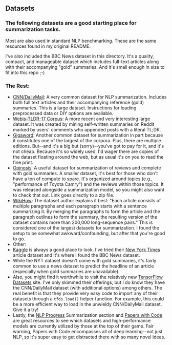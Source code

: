 ## Datasets
### The following datasets are a good starting place for summarization tasks.  

Most are also used in standard NLP benchmarking. These are the same resources found in my original README.

I've also included the BBC News dataset in this directory. It's a quality, compact, and manageable dataset which includes full-text articles along with their accompanying "gold" summaries. And it's small enough in size to fit into this repo ;-)

### The Rest:
 - [CNN/DailyMail](https://github.com/abisee/cnn-dailymail): A very common dataset for NLP summarization. Includes both full text articles and their accompanying reference (gold) summaries. This is a large dataset. Instructions for loading preprocessed data or DIY options are available.
 - [Webis-TLDR-17 Corpus](https://zenodo.org/record/1168855): A more recent and very interesting large dataset. It was created by mining self-written summaries on Reddit marked by users' comments who appended posts with a literal TL;DR.
 - [Gigaword](https://www.ldc.upenn.edu/language-resources): Another common dataset for summarization in part because it constitutes one of the largest of the corpora. Plus, there are multiple editions. But--and it's a big but (sorry)--you've got to pay for it, and it's not cheap. Because it's so widely used, I'd wager there are copies of the dataset floating around the web, but as usual it's on you to read the fine print.
 - [Opinosis](https://github.com/kavgan/opinosis/blob/master/OpinosisDataset1.0_0.zip): A useful dataset for summarization of reviews and complete with gold summaries. A smaller dataset, it's best for those who don't have a ton of compute to spare. It's organized around topics (e.g., "performance of Toyota Camry") and the reviews within those topics. It was released alongside a summarization model, so you might also want to check that out. Link goes directly to a zip file.
 - [WikiHow](https://github.com/mahnazkoupaee/WikiHow-Dataset): The dataset author explains it best: "Each article consists of multiple paragraphs and each paragraph starts with a sentence summarizing it. By merging the paragraphs to form the article and the paragraph outlines to form the summary, the resulting version of the dataset contains more than 200,000 long-sequence pairs." This is considered one of the largest datasets for summarization. I found the setup to be somewhat awkward/confounding, but after that you're good to go.
 - Other:  
  - [Kaggle](https://www.kaggle.com) is always a good place to look. I've tried their [New York Times](https://www.kaggle.com/nzalake52/new-york-times-articles) article dataset and it's where I found the BBC News dataset.  
  - While the NYT dataset doesn't come with gold summaries, it's fairly common to use a news dataset to predict the headline of an article (especially when gold summaries are unavailable).  
  - Also, you might find it worthwhile to visit the relatively new [TensorFlow Datasets](https://www.tensorflow.org/datasets) site. I've only skimmed their offerings, but I do know they have the CNN/DailyMail dataset (with additional options) among others. The real benefit is that they provide very easy code to import any of their datasets through a `tfds.load()` helper function. For example, this could be a more efficient way to load in the unwieldy CNN/DailyMail dataset. Give it a try!
  - Lastly, the [NLP Progress](http://nlpprogress.com/english/summarization.html) Summarization section and [Papers with Code](https://www.paperswithcode.com) are great resources to see which datasets and high-performance models are currently utilized by those at the top of their game. Fair warning, Papers with Code encompasses all of deep learning--not just NLP, so it's super easy to get distracted there with so many novel ideas.